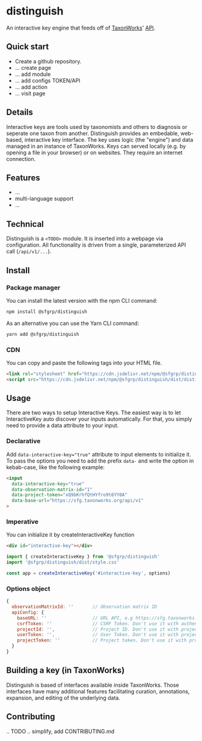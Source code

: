# distinguish

An interactive key engine that feeds off of [TaxonWorks](https://taxonworks.org)' [API](https://api.taxonworks.org).

## Quick start

* Create a github repository.
* ... create page
* ... add module
* ... add configs TOKEN/API
* ... add action
* ... visit page

## Details

Interactive keys are tools used by taxonomists and others to diagnosis or seperate one taxon from another. Distinguish provides an embedable, web-based, interactive key interface. The key uses logic (the "engine") and data managed in an instance of TaxonWorks.  Keys can served locally (e.g. by opening a file in your browser) or on websites. They require an internet connection.

## Features

* ...
* multi-language support
* ... 

## Technical

Distinguish is a `<TODO>` module. It is inserted into a webpage via configuration.  All functionality is driven from a single, parameterized API call (`/api/v1/...`).  

## Install

### Package manager
You can install the latest version with the npm CLI command:

```bash
npm install @sfgrp/distinguish
```
As an alternative you can use the Yarn CLI command:
```bash
yarn add @sfgrp/distinguish
```

### CDN
You can copy and paste the following tags into your HTML file.


```html
<link rel="stylesheet" href="https://cdn.jsdelivr.net/npm/@sfgrp/distinguish/dist/style.css">
<script src="https://cdn.jsdelivr.net/npm/@sfgrp/distinguish/dist/distinguish.umd.js"></script>
```

## Usage
There are two ways to setup Interactive Keys. The easiest way is to let InteractiveKey auto discover your inputs automatically. For that, you simply need to provide a data attribute to your input.

### Declarative

Add `data-interactive-key="true"` attribute to input elements to initialize it.
To pass the options you need to add the prefix `data-` and write the option in kebab-case, like the following example:

```html
<input 
  data-interactive-key="true"
  data-observation-matrix-id="1"
  data-project-token="xQ9bKrhfQtHYfro9t6YY0A"
  data-base-url="https://sfg.taxonworks.org/api/v1"
>
```

### Imperative
You can initialize it by createInteractiveKey function


```html
<div id="interactive-key"></div>
```
```javascript
import { createInteractiveKey } from '@sfgrp/distinguish'
import '@sfgrp/distinguish/dist/style.css'

const app = createInteractiveKey('#interactive-key', options)
```

### Options object
```javascript
{
  observationMatrixId: ''       // Observation matrix ID
  apiConfig: {
    baseURL: ''                 // URL API, e.g https://sfg.taxonworks.org/api/v1
    csrfToken: ''               // CSRF Token. Don't use it with authentification API params.
    projectId: '',              // Project ID. Don't use it with projectToken.
    userToken: '',              // User Token. Don't use it with projectToken and csrfToken.
    projectToken: ''            // Project token. Don't use it with projectId and userToken.
  }
}
```
  
## Building a key (in TaxonWorks)

Distinguish is based of interfaces available inside TaxonWorks.  Those interfaces have many additional features facilitating curation, annotations, expansion, and editing of the underlying data.

## Contributing

.. TODO .. simplify, add CONTRIBUTING.md
  